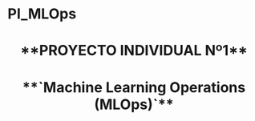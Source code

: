 # PI_MLOps

<h1 align=center> **PROYECTO INDIVIDUAL Nº1** </h1>
<h1 align=center>**`Machine Learning Operations (MLOps)`**</h1>
